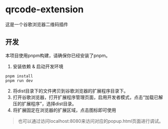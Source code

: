 # qrcode-extension

这是一个谷歌浏览器二维码插件

## 开发

本项目使用pnpm构建，请确保你已经安装了pnpm。

1. 安装依赖 & 启动开发环境
``` shell
pnpm install
pnpm run dev
```
2. 将dist目录下的文件拷贝到谷歌浏览器的扩展程序目录下。
3. 打开谷歌浏览器，打开扩展程序管理页面，启用开发者模式，点击“加载已解压的扩展程序”，选择dist目录。
4. 将扩展固定在浏览器的扩展区域，点击图标即可使用

> 也可以通过访问localhost:8080来访问对应的popup.html页面进行调试。